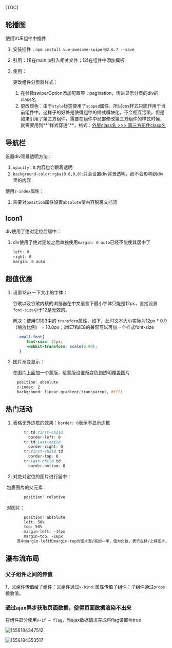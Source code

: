 [TOC]



## 轮播图

使用VUE组件中插件

1. 安装插件：`npm install vue-awesome-swiper@2.6.7 --save`

2. 引用：(1)在main.js引入相关文件；(2)在组件中添加模板

3. 使用：

   更改组件分页器样式：

      1. 在参数swiperOption添加配置项：pagination，传进显示分页的div的class名
      2. 更改颜色：由于`style`标签使用了`scoped`属性，所以css样式只能作用于当前组件中，这样子的好处是使得组件的样式模块化，不会相互污染。但是如果引用了第三方组件，需要在组件中局部修改第三方组件的样式时候，就需要用到**“样式穿透”**，格式：<u>外层class名 >>> 第三方组件class名</u>

## 导航栏

设置div背景透明方法：

1. `opacity：0`:内容也会跟着透明
2. `background-color:rgba(0,0,0,0)`:只会设置div背景透明，而不会影响到div里的内容

使用`z-index`属性：

1. 需要对`position`属性设置`absolute`使内容脱离文档流

## Icon1

div使用了绝对定位后居中：

1. div使用了绝对定位之后单独使用`margin: 0 auto`已经不能使其居中了

   ```css
   left: 0
   right: 0
   margin: 0 auto
   ```

   

## 超值优惠

1. 设置12px一下大小的字体：

   谷歌以及谷歌内核的浏览器在中文语言下最小字体只能是12px，直接设置`font-size`小于12是无效的。

   解决：使用CSS3中的 `transform`属性，如下，此时文本大小实际为12px * 0.9（缩放比例） = 10.8px；对IE7和IE8的兼容可以再加一个样式font-size

```css
	 .small-font{
      	 font-size: 12px;
         -webkit-transform: scale(0.90);
      }
```

2. 图片渐变显示：

   在图片上面加一个蒙版，给蒙版设置渐变色到透明覆盖图片

```css
	 position: absolute
     z-index: 2
     background: linear-gradient(transparent, #fff)
```
## 热门活动

1. 表格无外边框的效果：`border: 0`表示不显示边框

```css
		tr td:first-child
       	  border-left: 0
    	tr td:last-child
       	  border-right: 0
    	tr:first-child td
       	  border-top: 0
    	tr:last-child td
       	  border-bottom: 0
```

2. 对绝对定位的图片进行居中：

​	  包裹图片的父元素：

```css
		position: relative
```

​	  对图片：

```css
		position: absolute
        left: 50%
        top: 50%
        margin-left: -14px
        margin-top: -16px
	 其中margin-left和margin-top为图片宽/高的一半，值为负数，表示左移/上移图片。
```

## 瀑布流布局

### 父子组件之间的传值

1、父组件传值给子组件：父组件通过`v-bind:`属性传值子组件：子组件通过`props`接收值。





### 通过ajax异步获取页面数据，使得页面数据渲染不出来

在组件部分使用`v-if = flag`，当ajax数据请求完成将flag设置为true

![1556184347512](C:\Users\lynn\AppData\Roaming\Typora\typora-user-images\1556184347512.png)

![1556184353517](C:\Users\lynn\AppData\Roaming\Typora\typora-user-images\1556184353517.png)